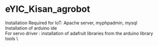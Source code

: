 # eYIC_Kisan_agrobot

Installation Required for IoT: Apache server, myphpadmin, mysql \
Installation of arduino ide \
For servo driver : installation of adafruit libraries from the arduino library tools \
